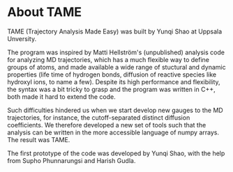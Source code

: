 # About TAME

TAME (Trajectory Analysis Made Easy) was built by Yunqi Shao at Uppsala
Unversity.

The program was inspired by Matti Hellström's (unpublished) analysis code for
analyzing MD trajectories, which has a much flexible way to define groups of
atoms, and made available a wide range of stuctural and dynamic properties (life
time of hydrogen bonds, diffusion of reactive species like hydroxyl ions, to
name a few). Despite its high performance and flexibility, the syntax was a bit
tricky to grasp and the program was written in C++, both made it hard to extend
the code.

Such difficulties hindered us when we start develop new gauges to the MD
trajectories, for instance, the cutoff-separated distinct diffusion
coefficients. We therefore developed a new set of tools such that the analysis
can be written in the more accessible language of numpy arrays. The result was
TAME.

The first prototype of the code was developed by Yunqi Shao, with the help from
Supho Phunnarungsi and Harish Gudla.
